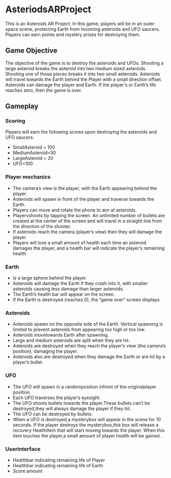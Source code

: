 # AsteriodsARProject
This is an Asteroids AR Project. In this game, players will be in an outer space scene, protecting Earth from incoming asteroids and UFO saucers. Players can earn points and mystery prizes for destroying them.

## **Game Objective**
 The objective of the game is to destroy the asteroids and UFOs. Shooting a large asteroid breaks the asteroid into two medium sized asteroids. Shooting one of those pieces breaks it into two small asteroids. 
 Asteroids will travel towards the Earth behind the Player with a small direction offset. Asteroids can damage the player and Earth. If the player's or Earth’s life reaches zero, then the game is over.

## **Gameplay**
 ### **Scoring**
 Players will earn the following scores upon destroying the asteroids and UFO saucers:
 - SmallAsteroid = 100
 - MediumAsteroid=50
 - LargeAsteroid = 20
 - UFO=100

 ### Player mechanics
 - The camera’s view is the player, with the Earth appearing behind the player.
 - Asteroids will spawn in front of the player and traverse towards the Earth.
 - Players can move and rotate the phone to aim at asteroids.
 - Playervshoots by tapping the screen. An unlimited number of bullets are created at the center of the screen and will travel in a straight line from the direction of the shooter.
 - If asteroids reach the camera (player’s view) then they will damage the player.
 - Players will lose a small amount of health each time an asteroid damages the player, and a health bar will indicate the player’s remaining health
   
 ### Earth
 - Is a large sphere behind the player.
 - Asteroids will damage the Earth if they crash into it, with smaller asteroids causing less damage than larger asteroids.
 - The Earth’s health bar will appear on the screen.
 - If the Earth is destroyed (reaches 0), the “game over” screen displays.
 
 ### Asteroids
 - Asteroids spawn on the opposite side of the Earth. Vertical spawning is limited to prevent asteroids from appearing too high or too low.
 - Asteroids movetowards Earth after spawning.
 - Large and medium asteroids are split when they are hit.
 - Asteroids are destroyed when they reach the player’s view (the camera’s position), damaging the player.
 - Asteroids also are destroyed when they damage the Earth or are hit by a player’s bullet.

### UFO
 - The UFO will spawn in a randomposition infront of the originalplayer position.
 - Each UFO traverses the player’s eyesight.
 - The UFO shoots bullets towards the player.These bullets can’t be destroyed,they will always damage the player if they hit.
 - The UFO can be destroyed by bullets.
 - When a UFO is destroyed,a mysterybox will appear in the scene for 10 seconds. If the player destroys the mysterybox,this box will release a recovery 
   HealthItem that will start moving towards the player. When this item touches the player,a small amount of player health will be gained.

 ### Userinterface
 - Healthbar indicating remaining life of Player
 - Healthbar indicating remaining life of Earth
 - Score amount
